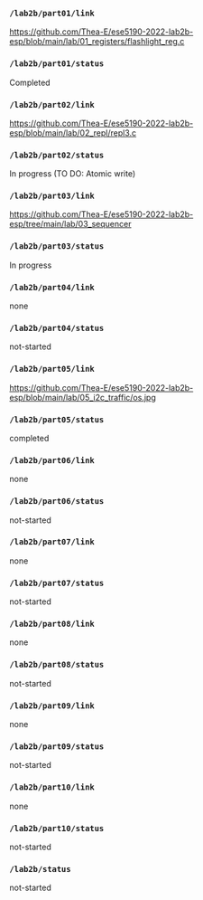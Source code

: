 ### `/lab2b/part01/link`
https://github.com/Thea-E/ese5190-2022-lab2b-esp/blob/main/lab/01_registers/flashlight_reg.c
### `/lab2b/part01/status`
Completed
### `/lab2b/part02/link`
https://github.com/Thea-E/ese5190-2022-lab2b-esp/blob/main/lab/02_repl/repl3.c
### `/lab2b/part02/status`
In progress (TO DO: Atomic write)
### `/lab2b/part03/link`
https://github.com/Thea-E/ese5190-2022-lab2b-esp/tree/main/lab/03_sequencer
### `/lab2b/part03/status`
In progress
### `/lab2b/part04/link`
none
### `/lab2b/part04/status`
not-started
### `/lab2b/part05/link`
https://github.com/Thea-E/ese5190-2022-lab2b-esp/blob/main/lab/05_i2c_traffic/os.jpg
### `/lab2b/part05/status`
completed
### `/lab2b/part06/link`
none
### `/lab2b/part06/status`
not-started
### `/lab2b/part07/link`
none
### `/lab2b/part07/status`
not-started
### `/lab2b/part08/link`
none
### `/lab2b/part08/status`
not-started
### `/lab2b/part09/link`
none
### `/lab2b/part09/status`
not-started
### `/lab2b/part10/link`
none
### `/lab2b/part10/status`
not-started
### `/lab2b/status`
not-started
